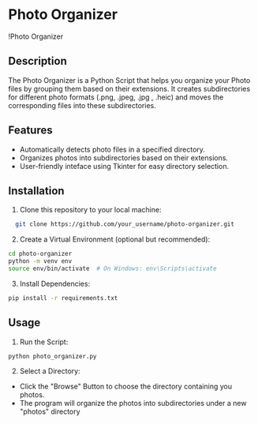 
# Photo Organizer
!Photo Organizer

## Description
The Photo Organizer is a Python Script that helps you organize your Photo files by grouping them based on their extensions. It creates subdirectories for different photo formats (.png, .jpeg, .jpg , .heic) and moves the corresponding files into these subdirectories.

## Features
- Automatically detects photo files in a specified directory.
- Organizes photos into subdirectories based on their extensions.
- User-friendly inteface  using Tkinter for easy directory selection.




## Installation
1. Clone this repository to your local machine:

```bash
  git clone https://github.com/your_username/photo-organizer.git

```
2. Create a Virtual Environment (optional but recommended):
```bash
cd photo-organizer
python -m venv env
source env/bin/activate  # On Windows: env\Scripts\activate
```
3. Install Dependencies:
```bash
pip install -r requirements.txt
```



## Usage
1. Run the Script:
```bash
python photo_organizer.py
```
2. Select a Directory:
- Click the "Browse" Button to choose the directory containing you photos.
- The program will organize the photos into subdirectories under a new "photos" directory

